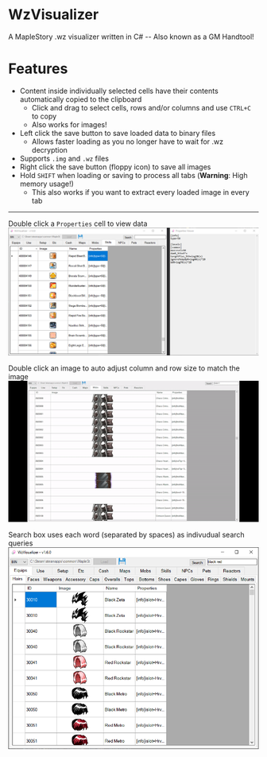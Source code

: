 
# WzVisualizer
A MapleStory .wz visualizer written in C# -- Also known as a GM Handtool!   

# Features
- Content inside individually selected cells have their contents automatically copied to the clipboard
    - Click and drag to select cells, rows and/or columns and use `CTRL+C` to copy
    - Also works for images!
- Left click the save button to save loaded data to binary files
    - Allows faster loading as you no longer have to wait for .wz decryption
- Supports `.img` and `.wz` files
- Right click the save button (floppy icon) to save all images
- Hold `SHIFT` when loading or saving to process all tabs (**Warning**: High memory usage!)
    - This also works if you want to extract every loaded image in every tab
---

Double click a `Properties` cell to view data
![application screenshot](./WzVisualizer/Resources/main.png)

Double click an image to auto adjust column and row size to match the image
![application screenshot](./WzVisualizer/Resources/auto-size.gif)

Search box uses each word (separated by spaces) as indivudual search queries
![application screenshot](./WzVisualizer/Resources/search.png)